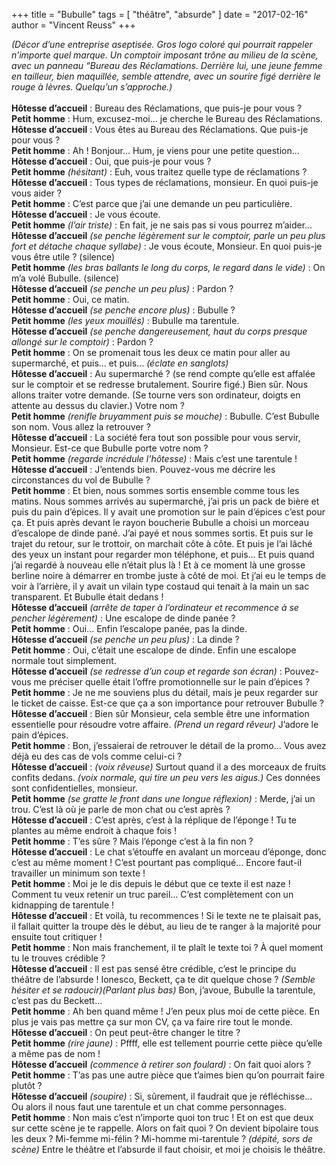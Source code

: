 +++
title = "Bubulle"
tags = [ "théâtre", "absurde" ]
date = "2017-02-16"
author = "Vincent Reuss"
+++


*(Décor d’une entreprise aseptisée. Gros logo coloré qui pourrait rappeler n’importe quel marque. Un comptoir imposant trône au milieu de la scène, avec un panneau “Bureau des Réclamations. Derrière lui, une jeune femme en tailleur, bien maquillée, semble attendre, avec un sourire figé derrière le rouge à lèvres.
Quelqu’un s’approche.)*
<br /><br />
**Hôtesse d’accueil** : Bureau des Réclamations, que puis-je pour vous ?<br />
**Petit homme** : Hum, excusez-moi... je cherche le Bureau des Réclamations.<br />
**Hôtesse d’accueil** : Vous êtes au Bureau des Réclamations. Que puis-je pour vous ?<br />
**Petit homme** : Ah ! Bonjour… Hum, je viens pour une petite question...<br />
**Hôtesse d’accueil** : Oui, que puis-je pour vous ?<br />
**Petit homme** *(hésitant)* : Euh, vous traitez quelle type de réclamations ?<br />
**Hôtesse d’accueil** : Tous types de réclamations, monsieur. En quoi puis-je vous aider ?<br />
**Petit homme** : C’est parce que j’ai une demande un peu particulière.<br />
**Hôtesse d’accueil** : Je vous écoute.<br />
**Petit homme** *(l’air triste)* : En fait, je ne sais pas si vous pourrez m’aider...<br />
**Hôtesse d’accueil** *(se penche légèrement sur le comptoir, parle un peu plus fort et détache chaque syllabe)* : Je vous écoute, Monsieur. En quoi puis-je vous être utile ?
(silence)<br />
**Petit homme** *(les bras ballants le long du corps, le regard dans le vide)* : On m’a volé Bubulle.
(silence)<br />
**Hôtesse d’accueil** *(se penche un peu plus)* : Pardon ?<br />
**Petit homme** : Oui, ce matin.<br />
**Hôtesse d’accueil** *(se penche encore plus)* : Bubulle ?<br />
**Petit homme** *(les yeux mouillés)* : Bubulle ma tarentule.<br />
**Hôtesse d’accueil** *(se penche dangereusement, haut du corps presque allongé sur le comptoir)* : Pardon ?<br />
**Petit homme** : On se promenait tous les deux ce matin pour aller au supermarché, et puis… et puis... *(éclate en sanglots)*<br />
**Hôtesse d’accueil** : Au supermarché ? (se rend compte qu’elle est affalée sur le comptoir et se redresse brutalement. Sourire figé.) Bien sûr. Nous allons traiter votre demande. (Se tourne vers son ordinateur, doigts en attente au dessus du clavier.) Votre nom ?<br />
**Petit homme** *(renifle bruyamment puis se mouche)* : Bubulle. C’est Bubulle son nom. Vous allez la retrouver ?<br />
**Hôtesse d’accueil** : La société fera tout son possible pour vous servir, Monsieur. Est-ce que Bubulle porte votre nom ?<br />
**Petit homme** *(regarde incrédule l’hôtesse)* : Mais c’est une tarentule !<br />
**Hôtesse d’accueil** : J’entends bien. Pouvez-vous me décrire les circonstances du vol de Bubulle ?<br />
**Petit homme** : Et bien, nous sommes sortis ensemble comme tous les matins. Nous sommes arrivés au supermarché, j’ai pris un pack de bière et puis du pain d’épices. Il y avait une promotion sur le pain d’épices c’est pour ça. Et puis après devant le rayon boucherie Bubulle a choisi un morceau d’escalope de dinde pané. J’ai payé et nous sommes sortis. Et puis sur le trajet du retour, sur le trottoir, on marchait côte à côte. Et puis je l’ai lâché des yeux un instant pour regarder mon téléphone, et puis… Et puis quand j’ai regardé à nouveau elle n’était plus là ! Et à ce moment là une grosse berline noire à démarrer en trombe juste à côté de moi. Et j’ai eu le temps de voir à l’arrière, il y avait un vilain type costaud qui tenait à la main un sac transparent. Et Bubulle était dedans !<br />
**Hôtesse d’accueil** *(arrête de taper à l’ordinateur et recommence à se pencher légèrement)* : Une escalope de dinde panée ?<br />
**Petit homme** : Oui… Enfin l’escalope panée, pas la dinde.<br />
**Hôtesse d’accueil** *(se penche un peu plus)* : La dinde ?<br />
**Petit homme** : Oui, c’était une escalope de dinde. Enfin une escalope normale tout simplement.<br />
**Hôtesse d’accueil** *(se redresse d’un coup et regarde son écran)* : Pouvez-vous me préciser quelle était l’offre promotionnelle sur le pain d’épices ?<br />
**Petit homme** : Je ne me souviens plus du détail, mais je peux regarder sur le ticket de caisse. Est-ce que ça a son importance pour retrouver Bubulle ?<br />
**Hôtesse d’accueil** : Bien sûr Monsieur, cela semble être une information essentielle pour résoudre votre affaire. *(Prend un regard rêveur)* J’adore le pain d’épices.<br />
**Petit homme** : Bon, j’essaierai de retrouver le détail de la promo… Vous avez déjà eu des cas de vols comme celui-ci ?<br />
**Hôtesse d’accueil** : *(voix rêveuse)* Surtout quand il a des morceaux de fruits confits dedans. *(voix normale, qui tire un peu vers les aigus.)* Ces données sont confidentielles, monsieur.<br />
**Petit homme** *(se gratte le front dans une longue réflexion)* : Merde, j’ai un trou. C’est là où je parle de mon chat ou c’est après ?<br />
**Hôtesse d’accueil** : C’est après, c’est à la réplique de l’éponge ! Tu te plantes au même endroit à chaque fois !<br />
**Petit homme** : T’es sûre ? Mais l’éponge c’est à la fin non ?<br />
**Hôtesse d’accueil** : Le chat s’étouffe en avalant un morceau d’éponge, donc c’est au même moment ! C’est pourtant pas compliqué… Encore faut-il travailler un minimum son texte !<br />
**Petit homme** : Moi je le dis depuis le début que ce texte il est naze ! Comment tu veux retenir un truc pareil... C’est complètement con un kidnapping de tarentule !<br />
**Hôtesse d’accueil** : Et voilà, tu recommences ! Si le texte ne te plaisait pas, il fallait quitter la troupe dès le début, au lieu de te ranger à la majorité pour ensuite tout critiquer !<br />
**Petit homme** : Non mais franchement, il te plaît le texte toi ? À quel moment tu le trouves crédible ?<br />
**Hôtesse d’accueil** : Il est pas sensé être crédible, c’est le principe du théâtre de l’absurde ! Ionesco, Beckett, ça te dit quelque chose ? *(Semble hésiter et se radoucir)(Parlant plus bas)* Bon, j’avoue, Bubulle la tarentule, c’est pas du Beckett…<br />
**Petit homme** : Ah ben quand même ! J’en peux plus moi de cette pièce. En plus je vais pas mettre ça sur mon CV, ça va faire rire tout le monde.<br />
**Hôtesse d’accueil** : On peut peut-être changer le titre ?<br />
**Petit homme** *(rire jaune)* : Pffff, elle est tellement pourrie cette pièce qu’elle a même pas de nom !<br />
**Hôtesse d’accueil** *(commence à retirer son foulard)* : On fait quoi alors ?<br />
**Petit homme** : T’as pas une autre pièce que t’aimes bien qu’on pourrait faire plutôt ?<br />
**Hôtesse d’accueil** *(soupire)* : Si, sûrement, il faudrait que je réfléchisse… Ou alors il nous faut une tarentule et un chat comme personnages.<br />
**Petit homme** : Non mais c’est n’importe quoi ton truc ! Et on est que deux sur cette scène je te rappelle. Alors on fait quoi ? On devient bipolaire tous les deux ? Mi-femme mi-félin ? Mi-homme mi-tarentule ? *(dépité, sors de scène)* Entre le théâtre et l’absurde il faut choisir, et moi je choisis le théâtre.
